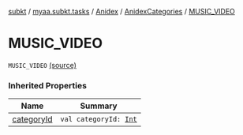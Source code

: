[subkt](../../../index.md) / [myaa.subkt.tasks](../../index.md) / [Anidex](../index.md) / [AnidexCategories](index.md) / [MUSIC_VIDEO](./-m-u-s-i-c_-v-i-d-e-o.md)

# MUSIC_VIDEO

`MUSIC_VIDEO` [(source)](https://github.com/Myaamori/SubKt/blob/master/src/main/kotlin/myaa/subkt/tasks/tasks.kt#L1033)

### Inherited Properties

| Name | Summary |
|---|---|
| [categoryId](category-id.md) | `val categoryId: `[`Int`](https://kotlinlang.org/api/latest/jvm/stdlib/kotlin/-int/index.html) |
